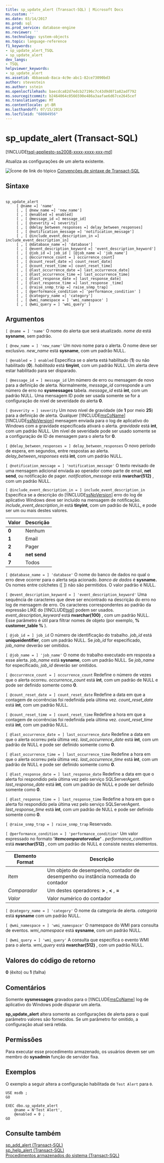 ```yaml
---
title: sp_update_alert (Transact-SQL) | Microsoft Docs
ms.custom: ''
ms.date: 03/14/2017
ms.prod: sql
ms.prod_service: database-engine
ms.reviewer: ''
ms.technology: system-objects
ms.topic: language-reference
f1_keywords:
- sp_update_alert_TSQL
- sp_update_alert
dev_langs:
- TSQL
helpviewer_keywords:
- sp_update_alert
ms.assetid: 4bbaeaab-8aca-4c9e-abc1-82ce73090bd3
author: stevestein
ms.author: sstein
ms.openlocfilehash: baecdca82d7edcb27196c7c43d9d071a82adf792
ms.sourcegitcommit: b2464064c0566590e486a3aafae6d67ce2645cef
ms.translationtype: MT
ms.contentlocale: pt-BR
ms.lasthandoff: 07/15/2019
ms.locfileid: "68084956"
---
```

# <a name="spupdatealert-transact-sql"></a>sp_update_alert (Transact-SQL)
[!INCLUDE[tsql-appliesto-ss2008-xxxx-xxxx-xxx-md](../../includes/tsql-appliesto-ss2008-xxxx-xxxx-xxx-md.md)]

  Atualiza as configurações de um alerta existente.  
  
 ![Ícone de link do tópico](../../database-engine/configure-windows/media/topic-link.gif "Ícone de link do tópico") [Convenções de sintaxe de Transact-SQL](../../t-sql/language-elements/transact-sql-syntax-conventions-transact-sql.md)  
  
## <a name="syntax"></a>Sintaxe  
  
```  
  
sp_update_alert   
     [ @name =] 'name'   
     [ , [ @new_name =] 'new_name']   
     [ , [ @enabled =] enabled]   
     [ , [ @message_id =] message_id]   
     [ , [ @severity =] severity]   
     [ , [ @delay_between_responses =] delay_between_responses]   
     [ , [ @notification_message =] 'notification_message']   
     [ , [ @include_event_description_in =] include_event_description_in]   
     [ , [ @database_name =] 'database']   
     [ , [ @event_description_keyword =] 'event_description_keyword']   
     [ , [ @job_id =] job_id | [@job_name =] 'job_name']   
     [ , [ @occurrence_count = ] occurrence_count]   
     [ , [ @count_reset_date =] count_reset_date]   
     [ , [ @count_reset_time =] count_reset_time]   
     [ , [ @last_occurrence_date =] last_occurrence_date]   
     [ , [ @last_occurrence_time =] last_occurrence_time]   
     [ , [ @last_response_date =] last_response_date]   
     [ , [ @last_response_time =] last_response _time]  
     [ , [ @raise_snmp_trap =] raise_snmp_trap]  
     [ , [ @performance_condition =] 'performance_condition' ]   
     [ , [ @category_name =] 'category']  
     [ , [ @wmi_namespace = ] 'wmi_namespace' ]  
     [ , [ @wmi_query = ] 'wmi_query' ]  
```  
  
## <a name="arguments"></a>Argumentos  
`[ @name = ] 'name'` O nome do alerta que será atualizado. *nome da* está **sysname**, sem padrão.  
  
`[ @new_name = ] 'new_name'` Um novo nome para o alerta. O nome deve ser exclusivo. *new_name* está **sysname**, com um padrão NULL.  
  
`[ @enabled = ] enabled` Especifica se o alerta está habilitado (**1**) ou não habilitado (**0**). *habilitada* está **tinyint**, com um padrão NULL. Um alerta deve estar habilitado para ser disparado.  
  
`[ @message_id = ] message_id` Um número de erro ou mensagem de novo para a definição de alerta. Normalmente, *message_id* corresponde a um número de erro no **sysmessages** tabela. *message_id* está **int**, com um padrão NULL. Uma mensagem ID pode ser usada somente se for a configuração de nível de severidade do alerta **0**.  
  
`[ @severity = ] severity` Um novo nível de gravidade (de **1** por meio **25**) para a definição de alerta. Qualquer [!INCLUDE[msCoName](../../includes/msconame-md.md)] [!INCLUDE[ssNoVersion](../../includes/ssnoversion-md.md)] mensagem enviada para o log de aplicativo do Windows com a gravidade especificada ativará o alerta. *gravidade* está **int**, com um padrão NULL. Um nível de severidade pode ser usado somente se a configuração de ID de mensagem para o alerta for **0**.  
  
`[ @delay_between_responses = ] delay_between_responses` O novo período de espera, em segundos, entre respostas ao alerta. *delay_between_responses* está **int**, com um padrão NULL.  
  
`[ @notification_message = ] 'notification_message'` O texto revisado de uma mensagem adicional enviada ao operador como parte de email, **net send**, ou notificação de pager. *notification_message* está **nvarchar(512)** , com um padrão NULL.  
  
`[ @include_event_description_in = ] include_event_description_in` Especifica se a descrição do [!INCLUDE[ssNoVersion](../../includes/ssnoversion-md.md)] erro do log de aplicativo Windows deve ser incluído na mensagem de notificação. *include_event_description_in* está **tinyint**, com um padrão de NULL, e pode ser um ou mais destes valores.  
  
|Valor|Descrição|  
|-----------|-----------------|  
|**0**|Nenhum|  
|**1**|Email|  
|**2**|Pager|  
|**4**|**net send**|  
|**7**|Todos|  
  
`[ @database_name = ] 'database'` O nome do banco de dados no qual o erro deve ocorrer para o alerta seja acionado. *banco de dados* é **sysname.** Os nomes entre colchetes ([ ]) não são permitidos. O valor padrão é NULL.  
  
`[ @event_description_keyword = ] 'event_description_keyword'` Uma sequência de caracteres que deve ser encontrado na descrição do erro no log de mensagem de erro. Os caracteres correspondentes ao padrão da expressão LIKE do [!INCLUDE[tsql](../../includes/tsql-md.md)] podem ser usados. *event_description_keyword* está **nvarchar(100)** , com um padrão NULL. Esse parâmetro é útil para filtrar nomes de objeto (por exemplo, **% customer_table %** ).  
  
`[ @job_id = ] job_id` O número de identificação do trabalho. *job_id* está **uniqueidentifier**, com um padrão NULL. Se *job_id* for especificado, *job_name* deverão ser omitidos.  
  
`[ @job_name = ] 'job_name'` O nome do trabalho executado em resposta a esse alerta. *job_name* está **sysname**, com um padrão NULL. Se *job_name* for especificado, *job_id* deverão ser omitidos.  
  
`[ @occurrence_count = ] occurrence_count` Redefine o número de vezes que o alerta ocorreu. *occurrence_count* está **int**, com um padrão de NULL e pode ser definido somente como **0**.  
  
`[ @count_reset_date = ] count_reset_date` Redefine a data em que a contagem de ocorrências foi redefinida pela última vez. *count_reset_date* está **int**, com um padrão NULL.  
  
`[ @count_reset_time = ] count_reset_time` Redefine a hora em que a contagem de ocorrências foi redefinida pela última vez. *count_reset_time* está **int**, com um padrão NULL.  
  
`[ @last_occurrence_date = ] last_occurrence_date` Redefine a data em que o alerta ocorreu pela última vez. *last_occurrence_date* está **int**, com um padrão de NULL e pode ser definido somente como **0**.  
  
`[ @last_occurrence_time = ] last_occurrence_time` Redefine a hora em que o alerta ocorreu pela última vez. *last_occurrence_time* está **int**, com um padrão de NULL e pode ser definido somente como **0**.  
  
`[ @last_response_date = ] last_response_date` Redefine a data em que o alerta foi respondido pela última vez pelo serviço SQLServerAgent. *last_response_date* está **int**, com um padrão de NULL e pode ser definido somente como **0**.  
  
`[ @last_response_time = ] last_response_time` Redefine a hora em que o alerta foi respondido pela última vez pelo serviço SQLServerAgent. *last_response_time* está **int**, com um padrão de NULL e pode ser definido somente como **0**.  
  
`[ @raise_snmp_trap = ] raise_snmp_trap` Reservado.  
  
`[ @performance_condition = ] 'performance_condition'` Um valor expressado no formato **'***itemcomparatorvalue***'** . *performance_condition* está **nvarchar(512)** , com um padrão de NULL e consiste nestes elementos.  
  
|Elemento Format|Descrição|  
|--------------------|-----------------|  
|*Item*|Um objeto de desempenho, contador de desempenho ou instância nomeada do contador|  
|*Comparador*|Um destes operadores: **>** , **<** , **=**|  
|*Valor*|Valor numérico do contador|  
  
`[ @category_name = ] 'category'` O nome da categoria de alerta. *categoria* está **sysname** com um padrão NULL.  
  
`[ @wmi_namespace = ] 'wmi_namespace'` O namespace do WMI para consulta de eventos. *wmi_namespace* está **sysname**, com um padrão NULL.  
  
`[ @wmi_query = ] 'wmi_query'` A consulta que especifica o evento WMI para o alerta. *wmi_query* está **nvarchar(512)** , com um padrão NULL.  
  
## <a name="return-code-values"></a>Valores do código de retorno  
 **0** (êxito) ou **1** (falha)  
  
## <a name="remarks"></a>Comentários  
 Somente **sysmessages** gravados para o [!INCLUDE[msCoName](../../includes/msconame-md.md)] log de aplicativo do Windows pode disparar um alerta.  
  
 **sp_update_alert** altera somente as configurações de alerta para o qual parâmetro valores são fornecidos. Se um parâmetro for omitido, a configuração atual será retida.  
  
## <a name="permissions"></a>Permissões  
 Para executar esse procedimento armazenado, os usuários devem ser um membro do **sysadmin** função de servidor fixa.  
  
## <a name="examples"></a>Exemplos  
 O exemplo a seguir altera a configuração habilitada de `Test Alert` para `0`.  
  
```  
USE msdb ;  
GO  
  
EXEC dbo.sp_update_alert  
    @name = N'Test Alert',  
    @enabled = 0 ;  
GO  
```  
  
## <a name="see-also"></a>Consulte também  
 [sp_add_alert &#40;Transact-SQL&#41;](../../relational-databases/system-stored-procedures/sp-add-alert-transact-sql.md)   
 [sp_help_alert &#40;Transact-SQL&#41;](../../relational-databases/system-stored-procedures/sp-help-alert-transact-sql.md)   
 [Procedimentos armazenados do sistema &#40;Transact-SQL&#41;](../../relational-databases/system-stored-procedures/system-stored-procedures-transact-sql.md)  
  
  
